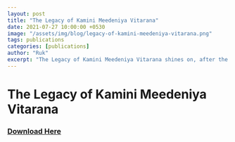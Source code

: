 ```yaml
---
layout: post
title: "The Legacy of Kamini Meedeniya Vitarana"
date: 2021-07-27 10:00:00 +0530
image: "/assets/img/blog/legacy-of-kamini-meedeniya-vitarana.png"
tags: publications
categories: [publications]
author: "Ruk"
excerpt: "The Legacy of Kamini Meedeniya Vitarana shines on, after the year that passed"
---
```

# The Legacy of Kamini Meedeniya Vitarana

<h3>
<a href="assets/publications/KAMINI%20%20JULY%2028th%20%202021.pdf" target="_blank" class="fa fa-download" download> Download Here</a>
</h3>

